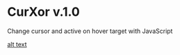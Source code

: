 # CurXor v.1.0
Change cursor and active on hover target with JavaScript

[alt text](https://sv1.picz.in.th/images/2020/07/21/5LQ7cE.gif)
